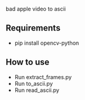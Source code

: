 bad apple video to ascii

## Requirements
- pip install opencv-python

## How to use
- Run extract_frames.py
- Run to_ascii.py
- Run read_ascii.py

